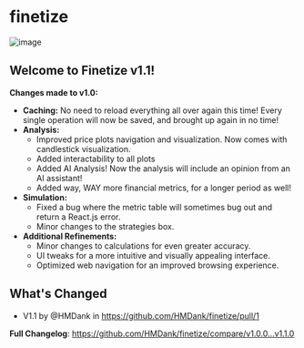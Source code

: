 # finetize

![image](https://github.com/HMDank/finetize/assets/109755535/5af310a6-afcf-4cb9-af50-a3b8a0e3bea6)

## Welcome to Finetize v1.1! 

**Changes made to v1.0:**

* **Caching:** No need to reload everything all over again this time! Every single operation will now be saved, and brought up again in no time!
* **Analysis:**
    * Improved price plots navigation and visualization. Now comes with candlestick visualization.
    * Added interactability to all plots
    * Added AI Analysis! Now the analysis will include an opinion from an AI assistant!
    * Added way, WAY more financial metrics, for a longer period as well!
* **Simulation:**
    * Fixed a bug where the metric table will sometimes bug out and return a React.js error.
    * Minor changes to the strategies box.
* **Additional Refinements:**
    * Minor changes to calculations for even greater accuracy.
    * UI tweaks for a more intuitive and visually appealing interface.
    * Optimized web navigation for an improved browsing experience.

## What's Changed
* V1.1 by @HMDank in https://github.com/HMDank/finetize/pull/1

**Full Changelog**: https://github.com/HMDank/finetize/compare/v1.0.0...v1.1.0
